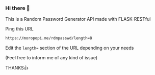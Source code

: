 ### Hi there 👋
This is a Random Password Generator API made with FLASK-RESTful 

Ping this URL 
```bash
https://moropopi.me/rdmpasswd/length=8
```
Edit the ```length=``` section of the URL depending on your needs


(Feel free to inform me of any kind of issue)

THANKS👍



<!--
**MoRoPoPi/MoRoPoPi** is a ✨ _special_ ✨ repository because its `README.md` (this file) appears on your GitHub profile.

Here are some ideas to get you started:

- 🔭 I’m currently working on ...
- 🌱 I’m currently learning ...
- 👯 I’m looking to collaborate on ...
- 🤔 I’m looking for help with ...
- 💬 Ask me about ...
- 📫 How to reach me: ...
- 😄 Pronouns: ...
- ⚡ Fun fact: ...
-->
